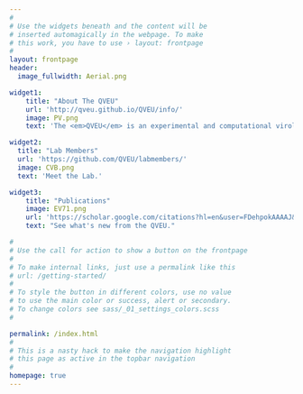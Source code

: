 ```yaml
---
#
# Use the widgets beneath and the content will be
# inserted automagically in the webpage. To make
# this work, you have to use › layout: frontpage
#
layout: frontpage
header:
  image_fullwidth: Aerial.png

widget1:
    title: "About The QVEU"
    url: 'http://qveu.github.io/QVEU/info/'
    image: PV.png
    text: 'The <em>QVEU</em> is an experimental and computational virology laboratory in the Laboratory of Viral Diseases at NIH-NIAID in Bethesda, MD.'

widget2:
  title: "Lab Members"
  url: 'https://github.com/QVEU/labmembers/'
  image: CVB.png
  text: 'Meet the Lab.'

widget3:
    title: "Publications"
    image: EV71.png
    url: 'https://scholar.google.com/citations?hl=en&user=FDehpokAAAAJ&view_op=list_works&sortby=pubdate'
    text: "See what's new from the QVEU."

#
# Use the call for action to show a button on the frontpage
#
# To make internal links, just use a permalink like this
# url: /getting-started/
#
# To style the button in different colors, use no value
# to use the main color or success, alert or secondary.
# To change colors see sass/_01_settings_colors.scss
#

permalink: /index.html
#
# This is a nasty hack to make the navigation highlight
# this page as active in the topbar navigation
#
homepage: true
---
```

